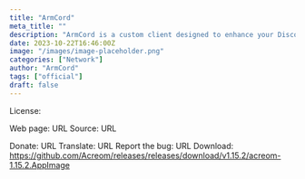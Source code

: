 ```yaml
---
title: "ArmCord"
meta_title: ""
description: "ArmCord is a custom client designed to enhance your Discord experience while keeping everything lightweight"
date: 2023-10-22T16:46:00Z
image: "/images/image-placeholder.png"
categories: ["Network"]
author: "ArmCord"
tags: ["official"]
draft: false
---
```



License:

Web page: URL
Source: URL

Donate: URL
Translate: URL
Report the bug: URL
Download: https://github.com/Acreom/releases/releases/download/v1.15.2/acreom-1.15.2.AppImage